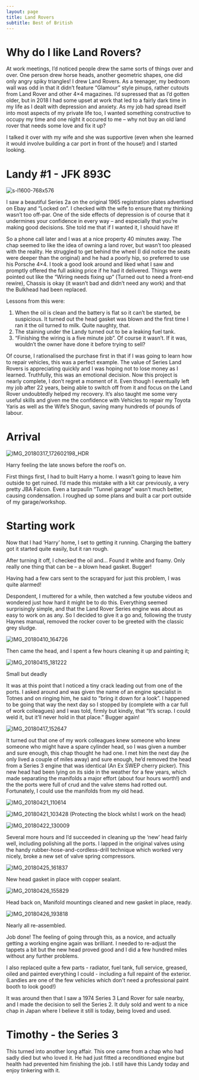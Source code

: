 ```yaml
---
layout: page
title: Land Rovers
subtitle: Best of British
---
```


# Why do I like Land Rovers?
At work meetings, I’d noticed people drew the same sorts of things over and over. One person drew horse heads, another geometric shapes, one did only angry spiky triangles!  I drew Land Rovers. As a teenager, my bedroom wall was odd in that it didn’t feature “Glamour” style pinups, rather cutouts from Land Rover and other 4×4 magazines. I’d supressed that as I’d gotten older, but in 2018 I had some upset at work that led to a fairly dark time in my life as I dealt with depression and anxiety.  As my job had spread itself into most aspects of my private life too, I wanted something constructive to occupy my time and one night it occured to me – why not buy an old land rover that needs some love and fix it up?

I talked it over with my wife and she was supportive (even when she learned it would involve building a car port in front of the house!) and I started looking.

# Landy #1 - JFK 893C
![s-l1600-768x576](https://user-images.githubusercontent.com/4052275/122678037-e3376200-d1dc-11eb-9d86-d67be595d72f.jpg)

I saw a beautiful Series 2a on the original 1965 registration plates advertised on Ebay and “Locked on”. I checked with the wife to ensure that my thinking wasn’t too off-par. One of the side effects of depression is of course that it undermines your confidence in every way – and especially that you’re making good decisions. She told me that if I wanted it, I should have it!

So a phone call later and I was at a nice property 40 minutes away. The chap seemed to like the idea of owning a land rover, but wasn’t too pleased with the reality. He struggled to get behind the wheel (I did notice the seats were deeper than the original) and he had a poorly hip, so preferred to use his Porsche 4×4. I took a good look around and liked what I saw and promptly offered the full asking price if he had it delivered. Things were pointed out like the “Wiring needs fixing up” (Turned out to need a front-end rewire), Chassis is okay (it wasn’t bad and didn’t need any work) and that the Bulkhead had been replaced.

Lessons from this were:

1. When the oil is clean and the battery is flat so it can’t be started, be suspicious. It turned out the head gasket was blown and the first time I ran it the oil turned to milk. Quite naughty, that.
2. The staining under the Landy turned out to be a leaking fuel tank.
3. “Finishing the wiring is a five minute job”. Of course it wasn’t. If it was, wouldn’t the owner have done it before trying to sell?
 
Of course, I rationalised the purchase first in that if I was going to learn how to repair vehicles, this was a perfect example. The value of Series Land Rovers is appreciating quickly and I was hoping not to lose money as I learned. Truthfully, this was an emotional decision. Now this project is nearly complete, I don’t regret a moment of it. Even though I eventually left my job after 22 years, being able to switch off from it and focus on the Land Rover undoubtedly helped my recovery. It’s also taught me some very useful skills and given me the confidence with Vehicles to repair my Toyota Yaris as well as the Wife’s Shogun, saving many hundreds of pounds of labour.

# Arrival
![IMG_20180317_172602198_HDR](https://user-images.githubusercontent.com/4052275/122678066-082bd500-d1dd-11eb-9234-d549709b964e.jpg)

Harry feeling the late snows before the roof’s on.

First things first, I had to built Harry a home. I wasn’t going to leave him outside to get ruined. I’d made this mistake with a kit car previously, a very pretty JBA Falcon. Even a tarpaulin “Tunnel garage” wasn’t much better, causing condensation. I roughed up some plans and built a car port outside of my garage/workshop.

# Starting work
Now that I had ‘Harry’ home, I set to getting it running. Charging the battery got it started quite easily, but it ran rough.

After turning it off, I checked the oil and… Found it white and foamy. Only really one thing that can be – a blown head gasket. Bugger!

Having had a few cars sent to the scrapyard for just this problem, I was quite alarmed!

Despondent, I muttered for a while, then watched a few youtube videos and wondered just how hard it might be to do this. Everything seemed surprisingly simple, and that the Land Rover Series engine was about as easy to work on as any. So I decided to give it a go and, following the trusty Haynes manual, removed the rocker cover to be greeted with the classic grey sludge.

![IMG_20180410_164726](https://user-images.githubusercontent.com/4052275/122678084-21cd1c80-d1dd-11eb-8a16-8f0e4f257af2.jpg)

Then came the head, and I spent a few hours cleaning it up and painting it;

![IMG_20180415_181222](https://user-images.githubusercontent.com/4052275/122678097-314c6580-d1dd-11eb-829e-e496a7e20bcb.jpg)

Small but deadly

It was at this point that I noticed a tiny crack leading out from one of the ports. I asked around and was given the name of an engine specialist in Totnes and on ringing him, he said to “bring it down for a look”. I happened to be going that way the next day so I stopped by (complete with a car full of work colleagues) and I was told, firmly but kindly, that “It’s scrap. I could weld it, but it’ll never hold in that place.” Bugger again!

![IMG_20180417_152647](https://user-images.githubusercontent.com/4052275/122678102-3ad5cd80-d1dd-11eb-8bbd-fa43bd376929.jpg)

It turned out that one of my work colleagues knew someone who knew someone who might have a spare cylinder head, so I was given a number and sure enough, this chap thought he had one. I met him the next day (he only lived a couple of miles away) and sure enough, he’d removed the head from a Series 3 engine that was identical (An Ex SWEP cherry picker). This new head had been lying on its side in the weather for a few years, which made separating the manifolds a major effort (about four hours worth!) and the the ports were full of crud and the valve stems had rotted out. Fortunately, I could use the manifolds from my old head.

![IMG_20180421_110614](https://user-images.githubusercontent.com/4052275/122678111-46c18f80-d1dd-11eb-9769-4fe935ab231c.jpg)

![IMG_20180421_103428](https://user-images.githubusercontent.com/4052275/122678155-68bb1200-d1dd-11eb-9815-36b974521f14.jpg)
(Protecting the block whilst I work on the head)

![IMG_20180422_130009](https://user-images.githubusercontent.com/4052275/122678136-5c36b980-d1dd-11eb-813f-bfae47437abd.jpg)

Several more hours and I’d succeeded in cleaning up the ‘new’ head fairly well, including polishing all the ports. I lapped in the original valves using the handy rubber-hose-and-cordless-drill technique which worked very nicely, broke a new set of valve spring compressors.

![IMG_20180425_161837](https://user-images.githubusercontent.com/4052275/122678169-783a5b00-d1dd-11eb-808f-a743c4226eb5.jpg)

New head gasket in place with copper sealant.

![IMG_20180426_155829](https://user-images.githubusercontent.com/4052275/122678175-7cff0f00-d1dd-11eb-8225-35c863e78a9d.jpg)

Head back on, Manifold mountings cleaned and new gasket in place, ready.

![IMG_20180426_193818](https://user-images.githubusercontent.com/4052275/122678182-812b2c80-d1dd-11eb-863f-5a8eb57ff7a3.jpg)

Nearly all re-assembled.

Job done! The feeling of going through this, as a novice, and actually getting a working engine again was brilliant. I needed to re-adjust the tappets a bit but the new head proved good and I did a few hundred miles without any further problems. 

I also replaced quite a few parts - radiator, fuel tank, full service, greased, oiled and painted everything I could - including a full repaint of the exterior. (Landies are one of the few vehicles which don't need a professional paint booth to look good!)
 
It was around then that I saw a 1974 Series 3 Land Rover for sale nearby, and I made the decision to sell the Series 2. It duly sold and went to a nice chap in Japan where I believe it still is today, being loved and used.

# Timothy - the Series 3

This turned into another long affair. This one came from a chap who had sadly died but who loved it. He had just fitted a reconditioned engine but health had prevented him finishing the job. I still have this Landy today and enjoy tinkering with it. 
